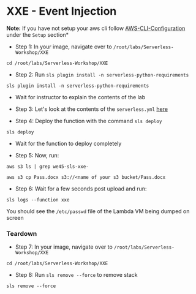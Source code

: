 # XXE - Event Injection 

**Note:** If you have not setup your aws cli follow [AWS-CLI-Configuration](aws-configure/README.md) under the `Setup` section*

* Step 1: In your image, navigate over to `/root/labs/Serverless-Workshop/XXE`

```commandline
cd /root/labs/Serverless-Workshop/XXE
```

* Step 2: Run `sls plugin install -n serverless-python-requirements`

```commandline
sls plugin install -n serverless-python-requirements
```

* Wait for instructor to explain the contents of the lab
 
* Step 3: Let's look at the contents of the `serverless.yml` [here](https://github.com/we45/Serverless-Workshop/blob/master/XXE/serverless.yml)

* Step 4: Deploy the function with the command `sls deploy`

```commandline
sls deploy
```

* Wait for the function to deploy completely

* Step 5: Now, run: 

```commandline
aws s3 ls | grep we45-sls-xxe-
```

```commandline
aws s3 cp Pass.docx s3://<name of your s3 bucket/Pass.docx
```

* Step 6: Wait for a few seconds post upload and run:

```commandline
sls logs --function xxe
```

You should see the `/etc/passwd` file of the Lambda VM being dumped on screen

### Teardown

* Step 7: In your image, navigate over to `/root/labs/Serverless-Workshop/XXE`

```commandline
cd /root/labs/Serverless-Workshop/XXE
```

* Step 8: Run `sls remove --force` to remove stack

```commandline
sls remove --force
```
